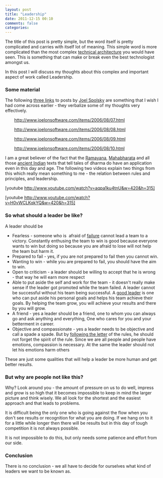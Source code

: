 ```yaml
---
layout: post
title: "Leadership"
date: 2011-12-15 00:10
comments: false
categories:
---
```


The title of this post is pretty simple, but the word itself is pretty complicated and carries with itself lot of meaning. This simple word is more complicated than the most complex <a  title="Technical architecture" href="http://en.wikipedia.org/wiki/Technical_architecture" rel="wikipedia">technical architecture</a> you would have seen. This is something that can make or break even the best technologist amongst us.

In this post I will discuss my thoughts about this complex and important aspect of work called Leadership.

<!--more-->
<h3><strong>Some material</strong></h3>
The following <a  title="Three Links" href="http://en.wikipedia.org/wiki/Three_Links" rel="wikipedia">three links</a> to posts by <a  title="Joel Spolsky" href="http://joel.spolsky.com" rel="homepage">Joel Spolsky</a> are something that I wish I had come across earlier - they verbalize some of my thoughts very effectively.
<p style="padding-left:30px;"><a href="http://www.joelonsoftware.com/items/2006/08/07.html">http://www.joelonsoftware.com/items/2006/08/07.html</a></p>
<p style="padding-left:30px;"><a href="http://www.joelonsoftware.com/items/2006/08/08.html">http://www.joelonsoftware.com/items/2006/08/08.html</a></p>
<p style="padding-left:30px;"><a href="http://www.joelonsoftware.com/items/2006/08/09.html">http://www.joelonsoftware.com/items/2006/08/09.html</a></p>
<p style="padding-left:30px;"><a href="http://www.joelonsoftware.com/items/2006/08/10.html">http://www.joelonsoftware.com/items/2006/08/10.html</a></p>
I am a great believer of the fact that the <a  title="Ramayana" href="http://en.wikipedia.org/wiki/Ramayana" rel="wikipedia">Ramayana</a>, <a  title="Mahabharata" href="http://en.wikipedia.org/wiki/Mahabharata" rel="wikipedia">Mahabharata</a> and all those <a  title="History of India" href="http://en.wikipedia.org/wiki/History_of_India" rel="wikipedia">ancient Indian</a> texts that tell tales of dharma do have an application even in this day and age. The following two videos explain two things from this which really mean something to me - the relation between rules and principles, and leadership.

[youtube http://www.youtube.com/watch?v=aqpa1ku4tnU&w=420&h=315]

[youtube http://www.youtube.com/watch?v=H0vWCLKqkYQ&w=420&h=315]
<h3>So what should a leader be like?</h3>
A leader should be
<ul>
	<li>Fearless - someone who is  afraid of <a  title="Failure" href="http://en.wikipedia.org/wiki/Failure" rel="wikipedia">failure</a> cannot lead a team to a victory. Constantly enthusing the team to win is good because everyone wants to win but doing so because you are afraid to lose will not help the team but harm it.</li>
	<li>Prepared to fail - yes, if you are not prepared to fail then you cannot win.</li>
	<li>Wanting to win - while you are prepared to fail, you should have the aim to win.</li>
	<li>Open to criticism - a leader should be willing to accept that he is wrong - that way he will earn more respect</li>
	<li>Able to put aside the self and work for the team - it doesn't really make sense if the leader got promoted while the team failed. A leader cannot be successful without his team being successful. A <a  title="Leadership" href="http://en.wikipedia.org/wiki/Leadership" rel="wikipedia">good leader</a> is one who can put aside his personal goals and helps his team achieve their goals. By helping the team grow, you will achieve your results and there by you will grow.</li>
	<li>A friend - yes a leader should be a friend, one to whom you can always go and ask anything and everything, One who cares for you and your betterment in career.</li>
	<li>Objective and compassionate - yes a leader needs to be objective and call a spade a spade. But by <a  title="Letter and spirit of the law" href="http://en.wikipedia.org/wiki/Letter_and_spirit_of_the_law" rel="wikipedia">following the letter</a> of the rules, he should not forget the spirit of the rule. Since we are all people and people have emotions, compassion is necessary. At the same the leader should not let his emotions harm others</li>
</ul>
These are just some qualities that will help a leader be more human and get better results.
<h3>But why are people not like this?</h3>
Why? Look around you - the amount of pressure on us to do well, impress and grow is so high that it becomes impossible to keep in mind the larger picture and think wisely. We all look for the shortest and the easiest approach and that leads to problems.

It is difficult being the only one who is going against the flow when you don't see results or recognition for what you are doing. If we hang on to it for a little while longer then there will be results but in this day of tough competition it is not always possible.

It is not impossible to do this, but only needs some patience and effort from our side.
<h3>Conclusion</h3>
There is no conclusion - we all have to decide for ourselves what kind of leaders we want to be known as.
